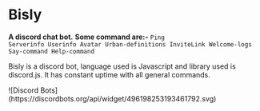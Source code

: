 Bisly
=====
<b>A discord chat bot.</b>
<b>Some command are:-</b>
<code>Ping
Serverinfo
Userinfo
Avatar
Urban-definitions
InviteLink
Welcome-logs
Say-command
Help-command</code>
<p>Bisly is a discord bot, language used is Javascript and library used is discord.js. It has constant uptime with all general commands.</p>
![Discord Bots](https://discordbots.org/api/widget/496198253193461792.svg)
